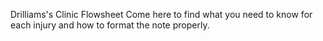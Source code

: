 Drilliams's Clinic Flowsheet
Come here to find what you need to know for each injury and how to format the note properly.
